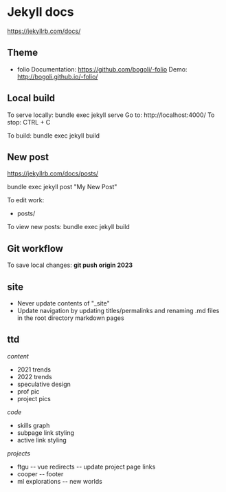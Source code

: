 # Jekyll docs
https://jekyllrb.com/docs/

## Theme
 *  folio
Documentation: https://github.com/bogoli/-folio
Demo: http://bogoli.github.io/-folio/


## Local build
To serve locally: 
    bundle exec jekyll serve
Go to: http://localhost:4000/
To stop: CTRL + C

To build: bundle exec jekyll build


## New post
https://jekyllrb.com/docs/posts/

bundle exec jekyll post "My New Post"

To edit work:
- posts/

To view new posts: 
    bundle exec jekyll build


## Git workflow
To save local changes: 
    **git push origin 2023**


## site
- Never update contents of "_site"
- Update navigation by updating titles/permalinks and renaming .md files in the root directory markdown pages

## ttd
*content*
- 2021 trends
- 2022 trends
- speculative design
- prof pic
- project pics

*code*
- skills graph
- subpage link styling
- active link styling

*projects*
- ftgu
-- vue redirects
-- update project page links
- cooper
-- footer
- ml explorations
-- new worlds
